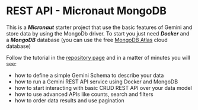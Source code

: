 # REST API - Micronaut MongoDB

This is a _**Micronaut**_ starter project that use the basic features of Gemini and store data by using the MongoDb driver. To start you just need _**Docker**_ and a _**MongoDB**_ database (you can use the free [MongoDB Atlas](https://www.mongodb.com/atlas/database) cloud database)

Follow the tutorial in the [repository page](https://github.com/gemini-projects/gemini-micronaut/tree/main/starters/gemini-micronaut-mongodb-restapi) and in a matter of minutes you will see:

* how to define a simple Gemini Schema to describe your data
* how to run a Gemini REST API service using Docker and MongoDB
* how to start interacting with basic CRUD REST API over your data model
* how to use advanced APIs like counts, search and filters
* how to order data results and use pagination
